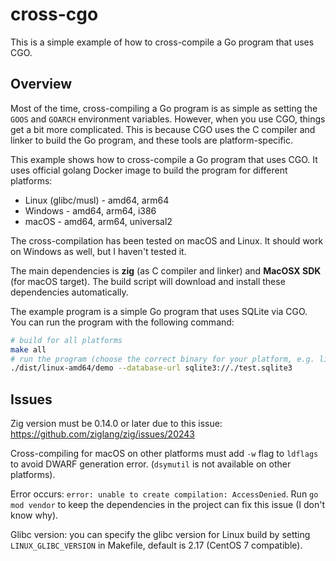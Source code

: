 # cross-cgo

This is a simple example of how to cross-compile a Go program that uses CGO.

## Overview

Most of the time, cross-compiling a Go program is as simple as setting the
`GOOS` and `GOARCH` environment variables. However, when you use CGO, things
get a bit more complicated. This is because CGO uses the C compiler and
linker to build the Go program, and these tools are platform-specific.

This example shows how to cross-compile a Go program that uses CGO. It uses
official golang Docker image to build the program for different platforms:

- Linux (glibc/musl) - amd64, arm64
- Windows - amd64, arm64, i386
- macOS - amd64, arm64, universal2

The cross-compilation has been tested on macOS and Linux. It should work on
Windows as well, but I haven't tested it.

The main dependencies is **zig** (as C compiler and linker) and
**MacOSX SDK** (for macOS target). The build script will download and install
these dependencies automatically.

The example program is a simple Go program that uses SQLite via CGO.
You can run the program with the following command:

```bash
# build for all platforms
make all
# run the program (choose the correct binary for your platform, e.g. linux-amd64)
./dist/linux-amd64/demo --database-url sqlite3://./test.sqlite3
```

## Issues

Zig version must be 0.14.0 or later due to this issue: https://github.com/ziglang/zig/issues/20243

Cross-compiling for macOS on other platforms must add `-w` flag to `ldflags` to avoid
DWARF generation error. (`dsymutil` is not available on other platforms).

Error occurs: `error: unable to create compilation: AccessDenied`. Run
`go mod vendor` to keep the dependencies in the project can fix this issue
(I don't know why).

Glibc version: you can specify the glibc version for Linux build by setting
`LINUX_GLIBC_VERSION` in Makefile, default is 2.17 (CentOS 7 compatible).
